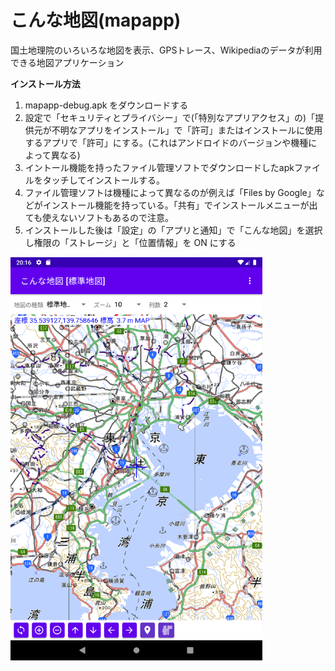 # **こんな地図(mapapp)**

国土地理院のいろいろな地図を表示、GPSトレース、Wikipediaのデータが利用できる地図アプリケーション  

**インストール方法**  
1) mapapp-debug.apk をダウンロードする  
2) 設定で「セキュリティとプライバシー」で(「特別なアプリアクセス」の)「提供元が不明なアプリをインストール」で「許可」またはインストールに使用するアプリで「許可」にする。(これはアンドロイドのバージョンや機種によって異なる)  
3) イントール機能を持ったファイル管理ソフトでダウンロードしたapkファイルをタッチしてインストールする。 
4) ファイル管理ソフトは機種によって異なるのが例えば「Files by Google」などがインストール機能を持っている。「共有」でインストールメニューが出ても使えないソフトもあるので注意。 
5) インストールした後は「設定」の「アプリと通知」で「こんな地図」を選択し権限の「ストレージ」と「位置情報」を ON にする


<img src="image/MapAppMain.png" width="80%">  

